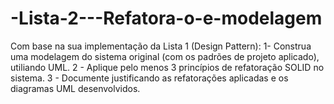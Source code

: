 # -Lista-2---Refatora-o-e-modelagem
Com base na sua implementação da Lista 1 (Design Pattern): 1- Construa uma modelagem do sistema original (com os padrões de projeto aplicado), utiliando UML.   2 - Aplique pelo menos 3 princípios de refatoração SOLID no sistema.  3 - Documente justificando as refatorações aplicadas e os diagramas UML desenvolvidos.
